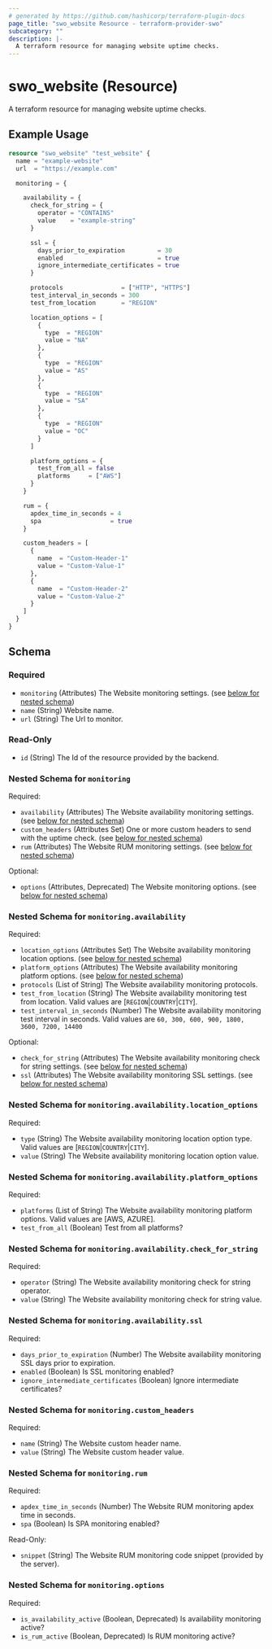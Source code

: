 ```yaml
---
# generated by https://github.com/hashicorp/terraform-plugin-docs
page_title: "swo_website Resource - terraform-provider-swo"
subcategory: ""
description: |-
  A terraform resource for managing website uptime checks.
---
```


# swo_website (Resource)

A terraform resource for managing website uptime checks.

## Example Usage

```terraform
resource "swo_website" "test_website" {
  name = "example-website"
  url  = "https://example.com"

  monitoring = {

    availability = {
      check_for_string = {
        operator = "CONTAINS"
        value    = "example-string"
      }

      ssl = {
        days_prior_to_expiration         = 30
        enabled                          = true
        ignore_intermediate_certificates = true
      }

      protocols                = ["HTTP", "HTTPS"]
      test_interval_in_seconds = 300
      test_from_location       = "REGION"

      location_options = [
        {
          type  = "REGION"
          value = "NA"
        },
        {
          type  = "REGION"
          value = "AS"
        },
        {
          type  = "REGION"
          value = "SA"
        },
        {
          type  = "REGION"
          value = "OC"
        }
      ]

      platform_options = {
        test_from_all = false
        platforms     = ["AWS"]
      }
    }

    rum = {
      apdex_time_in_seconds = 4
      spa                   = true
    }

    custom_headers = [
      {
        name  = "Custom-Header-1"
        value = "Custom-Value-1"
      },
      {
        name  = "Custom-Header-2"
        value = "Custom-Value-2"
      }
    ]
  }
}
```

<!-- schema generated by tfplugindocs -->

## Schema

### Required

- `monitoring` (Attributes) The Website monitoring settings. (see [below for nested schema](#nestedatt--monitoring))
- `name` (String) Website name.
- `url` (String) The Url to monitor.

### Read-Only

- `id` (String) The Id of the resource provided by the backend.

<a id="nestedatt--monitoring"></a>

### Nested Schema for `monitoring`

Required:

- `availability` (Attributes) The Website availability monitoring settings. (see [below for nested schema](#nestedatt--monitoring--availability))
- `custom_headers` (Attributes Set) One or more custom headers to send with the uptime check. (see [below for nested schema](#nestedatt--monitoring--custom_headers))
- `rum` (Attributes) The Website RUM monitoring settings. (see [below for nested schema](#nestedatt--monitoring--rum))

Optional:

- `options` (Attributes, Deprecated) The Website monitoring options. (see [below for nested schema](#nestedatt--monitoring--options))

<a id="nestedatt--monitoring--availability"></a>

### Nested Schema for `monitoring.availability`

Required:

- `location_options` (Attributes Set) The Website availability monitoring location options. (see [below for nested schema](#nestedatt--monitoring--availability--location_options))
- `platform_options` (Attributes) The Website availability monitoring platform options. (see [below for nested schema](#nestedatt--monitoring--availability--platform_options))
- `protocols` (List of String) The Website availability monitoring protocols.
- `test_from_location` (String) The Website availability monitoring test from location. Valid values are [`REGION`|`COUNTRY`|`CITY`].
- `test_interval_in_seconds` (Number) The Website availability monitoring test interval in seconds. Valid values are `60, 300, 600, 900, 1800, 3600, 7200, 14400`

Optional:

- `check_for_string` (Attributes) The Website availability monitoring check for string settings. (see [below for nested schema](#nestedatt--monitoring--availability--check_for_string))
- `ssl` (Attributes) The Website availability monitoring SSL settings. (see [below for nested schema](#nestedatt--monitoring--availability--ssl))

<a id="nestedatt--monitoring--availability--location_options"></a>

### Nested Schema for `monitoring.availability.location_options`

Required:

- `type` (String) The Website availability monitoring location option type. Valid values are [`REGION`|`COUNTRY`|`CITY`].
- `value` (String) The Website availability monitoring location option value.

<a id="nestedatt--monitoring--availability--platform_options"></a>

### Nested Schema for `monitoring.availability.platform_options`

Required:

- `platforms` (List of String) The Website availability monitoring platform options. Valid values are [AWS, AZURE].
- `test_from_all` (Boolean) Test from all platforms?

<a id="nestedatt--monitoring--availability--check_for_string"></a>

### Nested Schema for `monitoring.availability.check_for_string`

Required:

- `operator` (String) The Website availability monitoring check for string operator.
- `value` (String) The Website availability monitoring check for string value.

<a id="nestedatt--monitoring--availability--ssl"></a>

### Nested Schema for `monitoring.availability.ssl`

Required:

- `days_prior_to_expiration` (Number) The Website availability monitoring SSL days prior to expiration.
- `enabled` (Boolean) Is SSL monitoring enabled?
- `ignore_intermediate_certificates` (Boolean) Ignore intermediate certificates?

<a id="nestedatt--monitoring--custom_headers"></a>

### Nested Schema for `monitoring.custom_headers`

Required:

- `name` (String) The Website custom header name.
- `value` (String) The Website custom header value.

<a id="nestedatt--monitoring--rum"></a>

### Nested Schema for `monitoring.rum`

Required:

- `apdex_time_in_seconds` (Number) The Website RUM monitoring apdex time in seconds.
- `spa` (Boolean) Is SPA monitoring enabled?

Read-Only:

- `snippet` (String) The Website RUM monitoring code snippet (provided by the server).

<a id="nestedatt--monitoring--options"></a>

### Nested Schema for `monitoring.options`

Required:

- `is_availability_active` (Boolean, Deprecated) Is availability monitoring active?
- `is_rum_active` (Boolean, Deprecated) Is RUM monitoring active?
